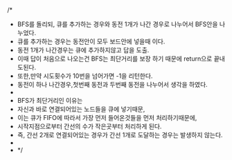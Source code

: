 /\*

- BFS를 돌리되, 큐를 추가하는 경우와 동전 1개가 나간 경우로 나누어서 BFS안을 나누었다.
- 큐를 추가하는 경우는 동전안이 모두 보드안에 넣을때 이다.
- 동전 1개가 나간경우는 큐에 추가하지않고 답을 도출.
- 이때 답이 처음으로 나오는건 BFS는 최단거리를 보장 하기 때문에 return으로 끝내도된다.
- 또한,만약 시도횟수가 10번을 넘어가면 -1을 리턴한다.
- 동전이 하나 나간경우,첫번째 동전과 두번째 동전을 나누어서 생각을 하였다.
-
- BFS가 최단거리인 이유는
- 자신과 바로 연결되어있는 노드들을 큐에 넣기때문,
- 이는 큐가 FIFO에 따라서 가장 먼저 들어온것들을 먼저 처리하기때문에,
- 시작지점으로부터 간선의 수가 작은곳부터 처리하게 된다.
- 즉, 간선 2개로 연결되어있는 경우가 간선 1개로 도달하는 경우는 발생하지 않는다.
-
- \*/
